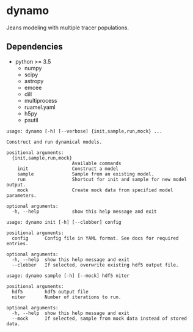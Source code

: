 # dynamo

Jeans modeling with multiple tracer populations.

## Dependencies

* python >= 3.5
  * numpy
  * scipy
  * astropy
  * emcee
  * dill
  * multiprocess
  * ruamel.yaml
  * h5py
  * psutil

```
usage: dynamo [-h] [--verbose] {init,sample,run,mock} ...

Construct and run dynamical models.

positional arguments:
  {init,sample,run,mock}
                        Available commands
    init                Construct a model
    sample              Sample from an existing model.
    run                 Shortcut for init and sample for new model output.
    mock                Create mock data from specified model parameters.

optional arguments:
  -h, --help            show this help message and exit
```

```
usage: dynamo init [-h] [--clobber] config

positional arguments:
  config      Config file in YAML format. See docs for required entries.

optional arguments:
  -h, --help  show this help message and exit
  --clobber   If selected, overwrite existing hdf5 output file.
```

```
usage: dynamo sample [-h] [--mock] hdf5 niter

positional arguments:
  hdf5        hdf5 output file
  niter       Number of iterations to run.

optional arguments:
  -h, --help  show this help message and exit
  --mock      If selected, sample from mock data instead of stored data.
```
